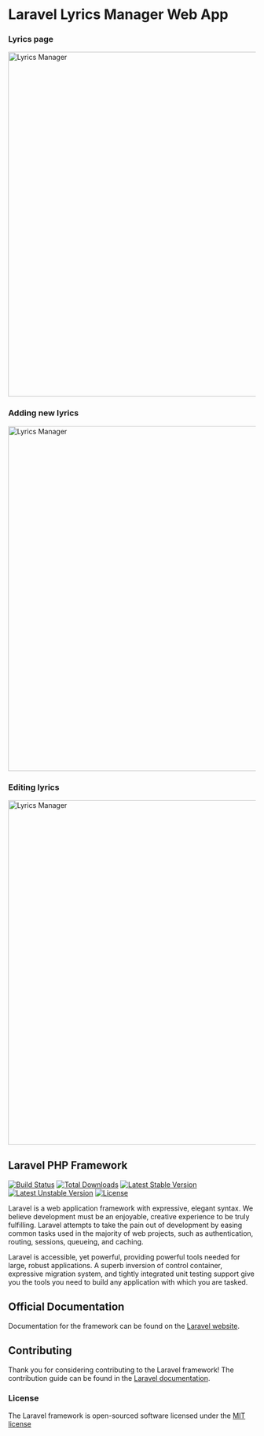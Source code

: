 # Laravel Lyrics Manager Web App

### Lyrics page

<p>
<img width="700"src="https://chiedev.github.io/laravel-lyrics-manager-web-app/public/img/screenshots/screenshot-echie.com-2017-04-24-18-38-56.png" title="Lyrics Manager" alt="Lyrics Manager">
</p>

### Adding new lyrics

<p>
<img width="700"src="https://chiedev.github.io/laravel-lyrics-manager-web-app/public/img/screenshots/screenshot-echie.com-2017-04-24-18-37-57.png" title="Lyrics Manager" alt="Lyrics Manager">
</p>

### Editing lyrics

<p>
<img width="700"src="https://chiedev.github.io/laravel-lyrics-manager-web-app/public/img/screenshots/screenshot-echie.com-2017-04-24-19-50-30.png" title="Lyrics Manager" alt="Lyrics Manager">
</p>

## Laravel PHP Framework

[![Build Status](https://travis-ci.org/laravel/framework.svg)](https://travis-ci.org/laravel/framework)
[![Total Downloads](https://poser.pugx.org/laravel/framework/downloads.svg)](https://packagist.org/packages/laravel/framework)
[![Latest Stable Version](https://poser.pugx.org/laravel/framework/v/stable.svg)](https://packagist.org/packages/laravel/framework)
[![Latest Unstable Version](https://poser.pugx.org/laravel/framework/v/unstable.svg)](https://packagist.org/packages/laravel/framework)
[![License](https://poser.pugx.org/laravel/framework/license.svg)](https://packagist.org/packages/laravel/framework)

Laravel is a web application framework with expressive, elegant syntax. We believe development must be an enjoyable, creative experience to be truly fulfilling. Laravel attempts to take the pain out of development by easing common tasks used in the majority of web projects, such as authentication, routing, sessions, queueing, and caching.

Laravel is accessible, yet powerful, providing powerful tools needed for large, robust applications. A superb inversion of control container, expressive migration system, and tightly integrated unit testing support give you the tools you need to build any application with which you are tasked.

## Official Documentation

Documentation for the framework can be found on the [Laravel website](http://laravel.com/docs).

## Contributing

Thank you for considering contributing to the Laravel framework! The contribution guide can be found in the [Laravel documentation](http://laravel.com/docs/contributions).

### License

The Laravel framework is open-sourced software licensed under the [MIT license](http://opensource.org/licenses/MIT)
